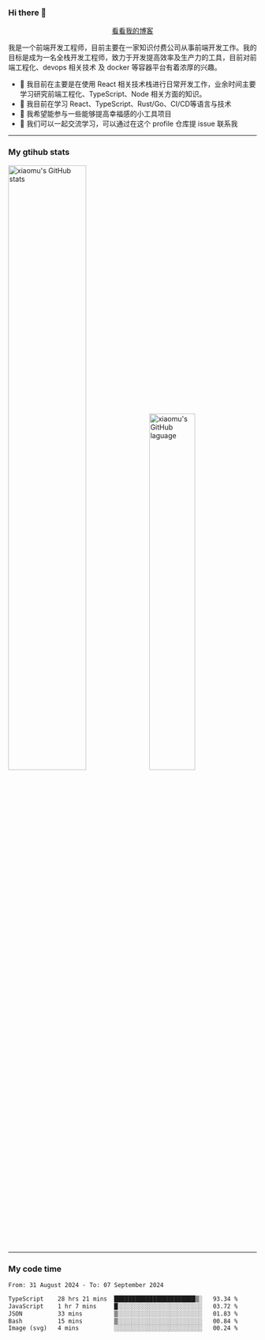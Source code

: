 ### Hi there 👋

<p align="center">
  <a href="https://blog.realjacket.fun">看看我的博客</a>
</p>

我是一个前端开发工程师，目前主要在一家知识付费公司从事前端开发工作。我的目标是成为一名全栈开发工程师，致力于开发提高效率及生产力的工具，目前对前端工程化、devops 相关技术 及 docker 等容器平台有着浓厚的兴趣。

- 🔭 我目前在主要是在使用 React 相关技术栈进行日常开发工作，业余时间主要学习研究前端工程化、TypeScript、Node 相关方面的知识。
- 🌱 我目前在学习 React、TypeScript、Rust/Go、CI/CD等语言与技术
- 👯 我希望能参与一些能够提高幸福感的小工具项目
- 💬 我们可以一起交流学习，可以通过在这个 profile 仓库提 issue 联系我

***

### My gtihub stats

<a><img src="https://github-readme-stats-git-masterrstaa-rickstaa.vercel.app/api?username=real-jacket&&show_icons=true" title="xiaomu's GitHub stats" alt="xiaomu's GitHub stats" style="width:56%;"/></a>
<a><img src="https://github-readme-stats-git-masterrstaa-rickstaa.vercel.app/api/top-langs/?username=real-jacket&layout=compact" title="xiaomu's GitHub laguage" alt="xiaomu's GitHub laguage" style="width:43%;"/><a/>

***

### My code time

<!--START_SECTION:waka-->

```txt
From: 31 August 2024 - To: 07 September 2024

TypeScript    28 hrs 21 mins  ███████████████████████▒░   93.34 %
JavaScript    1 hr 7 mins     █░░░░░░░░░░░░░░░░░░░░░░░░   03.72 %
JSON          33 mins         ▒░░░░░░░░░░░░░░░░░░░░░░░░   01.83 %
Bash          15 mins         ▒░░░░░░░░░░░░░░░░░░░░░░░░   00.84 %
Image (svg)   4 mins          ░░░░░░░░░░░░░░░░░░░░░░░░░   00.24 %
```

<!--END_SECTION:waka-->
